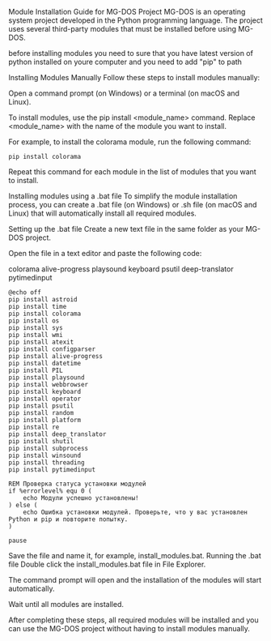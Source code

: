 Module Installation Guide for MG-DOS Project
MG-DOS is an operating system project developed in the Python programming language. The project uses several third-party modules that must be installed before using MG-DOS.

before installing modules you need to sure that you have latest version of python installed on youre computer
and you need to add "pip" to path

Installing Modules Manually
Follow these steps to install modules manually:

Open a command prompt (on Windows) or a terminal (on macOS and Linux).

To install modules, use the pip install <module_name> command. Replace <module_name> with the name of the module you want to install.

For example, to install the colorama module, run the following command:

```
pip install colorama
```
Repeat this command for each module in the list of modules that you want to install.

Installing modules using a .bat file
To simplify the module installation process, you can create a .bat file (on Windows) or .sh file (on macOS and Linux) that will automatically install all required modules.

Setting up the .bat file
Create a new text file in the same folder as your MG-DOS project.

Open the file in a text editor and paste the following code:

colorama alive-progress playsound keyboard psutil deep-translator pytimedinput

```
@echo off
pip install astroid
pip install time
pip install colorama
pip install os
pip install sys
pip install wmi
pip install atexit
pip install configparser
pip install alive-progress
pip install datetime
pip install PIL
pip install playsound
pip install webbrowser
pip install keyboard
pip install operator
pip install psutil
pip install random
pip install platform
pip install re
pip install deep_translator
pip install shutil
pip install subprocess
pip install winsound
pip install threading
pip install pytimedinput

REM Проверка статуса установки модулей
if %errorlevel% equ 0 (
    echo Модули успешно установлены!
) else (
    echo Ошибка установки модулей. Проверьте, что у вас установлен Python и pip и повторите попытку.
)

pause
```
Save the file and name it, for example, install_modules.bat.
Running the .bat file
Double click the install_modules.bat file in File Explorer.

The command prompt will open and the installation of the modules will start automatically.

Wait until all modules are installed.

After completing these steps, all required modules will be installed and you can use the MG-DOS project without having to install modules manually.
